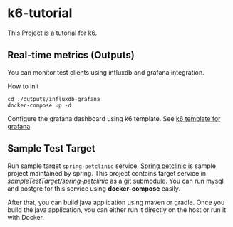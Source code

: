 # k6-tutorial
This Project is a tutorial for k6.

## Real-time metrics (Outputs)

You can monitor test clients using influxdb and grafana integration.

How to init
```shell
cd ./outputs/influxdb-grafana
docker-compose up -d
```

Configure the grafana dashboard using k6 template. See [k6 template for grafana](https://grafana.com/grafana/dashboards/2587-k6-load-testing-results/)

## Sample Test Target

Run sample target `spring-petclinic` service. [Spring petclinic](https://github.com/spring-projects) is sample project maintained by spring.
This project contains target service in _sampleTestTarget/spring-petclinic_ as a git submodule.
You can run mysql and postgre for this service using **docker-compose** easily.

After that, you can build java application using maven or gradle. Once you build the java application,
you can either run it directly on the host or run it with Docker.